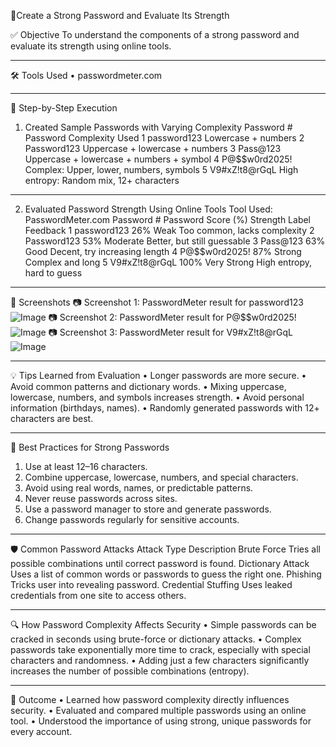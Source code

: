 🔐Create a Strong Password and Evaluate Its Strength

✅ Objective
To understand the components of a strong password and evaluate its strength using online tools.
________________________________________
🛠️ Tools Used
•	passwordmeter.com
________________________________________
📌 Step-by-Step Execution
1. Created Sample Passwords with Varying Complexity
Password #	Password	Complexity Used
1	password123	  Lowercase + numbers
2	Password123	  Uppercase + lowercase + numbers
3	Pass@123	  Uppercase + lowercase + numbers + symbol
4	P@$$w0rd2025!	  Complex: Upper, lower, numbers, symbols
5	V9#xZ!t8@rGqL	  High entropy: Random mix, 12+ characters
________________________________________
2. Evaluated Password Strength Using Online Tools
Tool Used: PasswordMeter.com
Password #	Password	Score (%)	Strength Label	Feedback
1	password123	 26%	Weak	Too common, lacks complexity
2	Password123	 53%	Moderate	Better, but still guessable
3	Pass@123	 63%	Good	Decent, try increasing length
4	P@$$w0rd2025!	 87%	Strong	Complex and long
5	V9#xZ!t8@rGqL	 100%	Very Strong	High entropy, hard to guess
________________________________________
📸 Screenshots
📷 Screenshot 1: PasswordMeter result for password123
![Image](https://github.com/user-attachments/assets/244472cb-6ffd-444a-bd60-f75c20e0d7af)
📷 Screenshot 2: PasswordMeter result for P@$$w0rd2025!
![Image](https://github.com/user-attachments/assets/f567608f-cf98-4117-b493-2ce015d67f97)
📷 Screenshot 3: PasswordMeter result for V9#xZ!t8@rGqL
![Image](https://github.com/user-attachments/assets/abc410db-9012-4a43-8c4f-e2e52c1aa5cf)
________________________________________
💡 Tips Learned from Evaluation
•	Longer passwords are more secure.
•	Avoid common patterns and dictionary words.
•	Mixing uppercase, lowercase, numbers, and symbols increases strength.
•	Avoid personal information (birthdays, names).
•	Randomly generated passwords with 12+ characters are best.
________________________________________
🧠 Best Practices for Strong Passwords
1.	Use at least 12–16 characters.
2.	Combine uppercase, lowercase, numbers, and special characters.
3.	Avoid using real words, names, or predictable patterns.
4.	Never reuse passwords across sites.
5.	Use a password manager to store and generate passwords.
6.	Change passwords regularly for sensitive accounts.
________________________________________
🛡️ Common Password Attacks
Attack Type	Description
Brute Force	Tries all possible combinations until correct password is found.
Dictionary Attack	Uses a list of common words or passwords to guess the right one.
Phishing	Tricks user into revealing password.
Credential Stuffing	Uses leaked credentials from one site to access others.
________________________________________
🔍 How Password Complexity Affects Security
•	Simple passwords can be cracked in seconds using brute-force or dictionary attacks.
•	Complex passwords take exponentially more time to crack, especially with special characters and randomness.
•	Adding just a few characters significantly increases the number of possible combinations (entropy).
________________________________________
🎯 Outcome
•	Learned how password complexity directly influences security.
•	Evaluated and compared multiple passwords using an online tool.
•	Understood the importance of using strong, unique passwords for every account.

